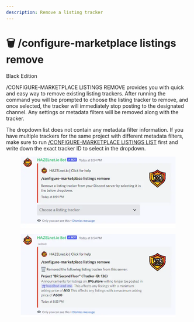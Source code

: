 ```yaml
---
description: Remove a listing tracker
---
```


# 🗑 /configure-marketplace listings remove

Black Edition

/CONFIGURE-MARKETPLACE LISTINGS REMOVE provides you with quick and easy way to remove existing listing trackers. After running the command you will be prompted to choose the listing tracker to remove, and once selected, the tracker will immediately stop posting to the designated channel. Any settings or metadata filters will be removed along with the tracker.

&#x20;The dropdown list does not contain any metadata filter information. If you have multiple trackers for the same project with different metadata filters, make sure to run [/CONFIGURE-MARKETPLACE LISTINGS LIST](https://www.vibrantnet.io/documentation/configure-marketplace-listings-list) first and write down the exact tracker ID to select in the dropdown.

<figure><img src="../../../../.gitbook/assets/image (131).png" alt=""><figcaption></figcaption></figure>

<figure><img src="../../../../.gitbook/assets/image (132).png" alt=""><figcaption></figcaption></figure>
